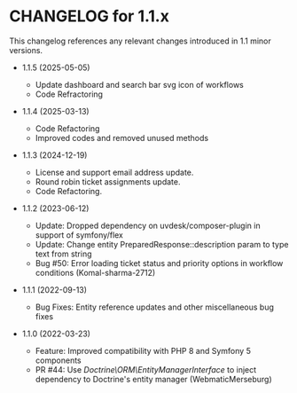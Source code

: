 CHANGELOG for 1.1.x
===================

This changelog references any relevant changes introduced in 1.1 minor versions.

* 1.1.5 (2025-05-05)
    * Update dashboard and search bar svg icon of workflows
    * Code Refractoring

* 1.1.4 (2025-03-13)
    * Code Refactoring
    * Improved codes and removed unused methods

* 1.1.3 (2024-12-19)
   * License and support email address update.
   * Round robin ticket assignments update.
   * Code Refactoring.

* 1.1.2 (2023-06-12)
    * Update: Dropped dependency on uvdesk/composer-plugin in support of symfony/flex
    * Update: Change entity PreparedResponse::description param to type text from string
    * Bug #50: Error loading ticket status and priority options in workflow conditions (Komal-sharma-2712)

* 1.1.1 (2022-09-13)
    * Bug Fixes: Entity reference updates and other miscellaneous bug fixes

* 1.1.0 (2022-03-23)
    * Feature: Improved compatibility with PHP 8 and Symfony 5 components
    * PR #44: Use *Doctrine\ORM\EntityManagerInterface* to inject dependency to Doctrine's entity manager (WebmaticMerseburg)
